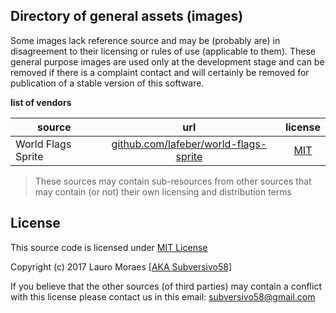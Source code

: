 ## Directory of general assets (images)

Some images lack reference source and may be (probably are) in disagreement to their licensing or rules of use (applicable to them). These general purpose images are used only at the development stage and can be removed if there is a complaint contact and will certainly be removed for publication of a stable version of this software.


**list of vendors**

source | url   | license
------------|:-----------:|:---------------:
World Flags Sprite | [github.com/lafeber/world-flags-sprite](https://github.com/lafeber/world-flags-sprite/) | [MIT](https://github.com/lafeber/world-flags-sprite/blob/master/LICENSE)

> These sources may contain sub-resources from other sources that may contain (or not) their own licensing and distribution terms


## License

This source code is licensed under [MIT License](https://github.com/subversivo58/subversivo58.github.io/blob/master/LICENSE)

Copyright (c) 2017 Lauro Moraes [[AKA Subversivo58]](https://github.com/subversivo58)


If you believe that the other sources (of third parties) may contain a conflict with this license please contact us in this email: [subversivo58@gmail.com](mailto:subversivo58@gmail.com?subject=LICENSE)
